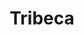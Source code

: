 ---
title: "Tribeca"
url: /ciudad-autonoma-de-buenos-aires/tribeca-alvarez-jonte/
shop: Allgemein
---